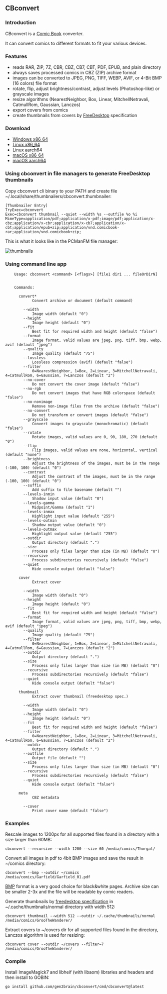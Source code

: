 ## CBconvert

### Introduction

CBconvert is a [Comic Book](http://en.wikipedia.org/wiki/Comic_Book_Archive_file) converter.

It can convert comics to different formats to fit your various devices.

### Features

* reads RAR, ZIP, 7Z, CBR, CBZ, CB7, CBT, PDF, EPUB, and plain directory
* always saves processed comics in CBZ (ZIP) archive format
* images can be converted to JPEG, PNG, TIFF, WEBP, AVIF, or 4-Bit BMP (16 colors) file format
* rotate, flip, adjust brightness/contrast, adjust levels (Photoshop-like) or grayscale images
* resize algorithms (NearestNeighbor, Box, Linear, MitchellNetravali, CatmullRom, Gaussian, Lanczos)
* export covers from comics
* create thumbnails from covers by [FreeDesktop](http://www.freedesktop.org/wiki/) specification

### Download

* [Windows x86_64](https://github.com/gen2brain/cbconvert/releases/download/0.8.2/cbconvert-0.8.2-windows-x86_64.zip)
* [Linux x86_64](https://github.com/gen2brain/cbconvert/releases/download/0.8.2/cbconvert-0.8.2-linux-x86_64.tar.gz)
* [Linux aarch64](https://github.com/gen2brain/cbconvert/releases/download/0.8.2/cbconvert-0.8.2-linux-aarch64.tar.gz)
* [macOS x86_64](https://github.com/gen2brain/cbconvert/releases/download/0.8.2/cbconvert-0.8.2-darwin-x86_64.zip)
* [macOS aarch64](https://github.com/gen2brain/cbconvert/releases/download/0.8.2/cbconvert-0.8.2-darwin-aarch64.zip)

### Using cbconvert in file managers to generate FreeDesktop thumbnails

Copy cbconvert cli binary to your PATH and create file ~/.local/share/thumbnailers/cbconvert.thumbnailer:

```
[Thumbnailer Entry]
TryExec=cbconvert
Exec=cbconvert thumbnail --quiet --width %s --outfile %o %i
MimeType=application/pdf;application/x-pdf;image/pdf;application/x-cbz;application/x-cbr;application/x-cb7;application/x-cbt;application/epub+zip;application/vnd.comicbook-rar;application/vnd.comicbook+zip;
```

This is what it looks like in the PCManFM file manager:

![thumbnails](https://bit.ly/3BaTvTV)


### Using command line app

```
    Usage: cbconvert <command> [<flags>] [file1 dir1 ... fileOrDirN]


    Commands:

      convert*
            Convert archive or document (default command)

        --width
            Image width (default "0")
        --height
            Image height (default "0")
        --fit
            Best fit for required width and height (default "false")
        --format
            Image format, valid values are jpeg, png, tiff, bmp, webp, avif (default "jpeg")
        --quality
            Image quality (default "75")
        --lossless
            Lossless compression (avif) (default "false")
        --filter
            0=NearestNeighbor, 1=Box, 2=Linear, 3=MitchellNetravali, 4=CatmullRom, 6=Gaussian, 7=Lanczos (default "2")
        --no-cover
            Do not convert the cover image (default "false")
        --no-rgb
            Do not convert images that have RGB colorspace (default "false")
        --no-nonimage
            Remove non-image files from the archive (default "false")
        --no-convert
    	    Do not transform or convert images (default "false")
        --grayscale
            Convert images to grayscale (monochromatic) (default "false")
        --rotate
            Rotate images, valid values are 0, 90, 180, 270 (default "0")
        --flip
            Flip images, valid values are none, horizontal, vertical (default "none")
        --brightness
            Adjust the brightness of the images, must be in the range (-100, 100) (default "0")
        --contrast
            Adjust the contrast of the images, must be in the range (-100, 100) (default "0")
        --suffix
            Add suffix to file basename (default "")
        --levels-inmin
            Shadow input value (default "0")
        --levels-gamma
            Midpoint/Gamma (default "1")
        --levels-inmax
            Highlight input value (default "255")
        --levels-outmin
            Shadow output value (default "0")
        --levels-outmax
            Highlight output value (default "255")
        --outdir
            Output directory (default ".")
        --size
            Process only files larger than size (in MB) (default "0")
        --recursive
            Process subdirectories recursively (default "false")
        --quiet
            Hide console output (default "false")

      cover
            Extract cover

        --width
            Image width (default "0")
        --height
            Image height (default "0")
        --fit
            Best fit for required width and height (default "false")
        --format
            Image format, valid values are jpeg, png, tiff, bmp, webp, avif (default "jpeg")
        --quality
            Image quality (default "75")
        --filter
            0=NearestNeighbor, 1=Box, 2=Linear, 3=MitchellNetravali, 4=CatmullRom, 6=Gaussian, 7=Lanczos (default "2")
        --outdir
            Output directory (default ".")
        --size
            Process only files larger than size (in MB) (default "0")
        --recursive
            Process subdirectories recursively (default "false")
        --quiet
            Hide console output (default "false")

      thumbnail
            Extract cover thumbnail (freedesktop spec.)

        --width
            Image width (default "0")
        --height
            Image height (default "0")
        --fit
            Best fit for required width and height (default "false")
        --filter
            0=NearestNeighbor, 1=Box, 2=Linear, 3=MitchellNetravali, 4=CatmullRom, 6=Gaussian, 7=Lanczos (default "2")
        --outdir
            Output directory (default ".")
        --outfile
            Output file (default "")
        --size
            Process only files larger than size (in MB) (default "0")
        --recursive
            Process subdirectories recursively (default "false")
        --quiet
            Hide console output (default "false")

      meta
            CBZ metadata

        --cover
            Print cover name (default "false")
```

### Examples

Rescale images to 1200px for all supported files found in a directory with a size larger than 60MB:

`cbconvert --recursive --width 1200 --size 60 /media/comics/Thorgal/`

Convert all images in pdf to 4bit BMP images and save the result in ~/comics directory:

`cbconvert --bmp --outdir ~/comics /media/comics/Garfield/Garfield_01.pdf`

[BMP](http://en.wikipedia.org/wiki/BMP_file_format) format is a very good choice for black&white pages. Archive size can be smaller 2-3x and the file will be readable by comic readers.

Generate thumbnails by [freedesktop specification](http://specifications.freedesktop.org/thumbnail-spec/thumbnail-spec-latest.html) in ~/.cache/thumbnails/normal directory with width 512:

`cbconvert thumbnail --width 512 --outdir ~/.cache/thumbnails/normal /media/comics/GrooTheWanderer/`

Extract covers to ~/covers dir for all supported files found in the directory, Lanczos algorithm is used for resizing:

`cbconvert cover --outdir ~/covers --filter=7 /media/comics/GrooTheWanderer/`

### Compile

Install ImageMagick7 and libheif (with libaom) libraries and headers and then install to GOBIN:

`go install github.com/gen2brain/cbconvert/cmd/cbconvert@latest`
